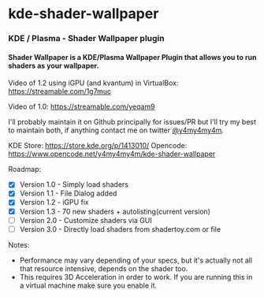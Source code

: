 # kde-shader-wallpaper
### KDE / Plasma - Shader Wallpaper plugin


#### Shader Wallpaper is a KDE/Plasma Wallpaper Plugin that allows you to run shaders as your wallpaper.


Video of 1.2 using iGPU (and kvantum) in VirtualBox: https://streamable.com/1g7muc

Video of 1.0: https://streamable.com/yeqam9


I'll probably maintain it on Github principally for issues/PR but I'll try my best to maintain both, if anything contact me on twitter [@y4my4my4m](https://twitter.com/@y4my4my4m).

KDE Store: https://store.kde.org/p/1413010/
Opencode: https://www.opencode.net/y4my4my4m/kde-shader-wallpaper

Roadmap:
- [x] Version 1.0 - Simply load shaders
- [x] Version 1.1 - File Dialog added
- [x] Version 1.2 - iGPU fix
- [x] Version 1.3 - 70 new shaders + autolisting(current version)
- [ ] Version 2.0 - Customize shaders via GUI
- [ ] Version 3.0 - Directly load shaders from shadertoy.com or file

Notes:
- Performance may vary depending of your specs, but it's actually not all that resource intensive, depends on the shader too.
- This requires 3D Acceleration in order to work. If you are running this in a virtual machine make sure you enable it.
